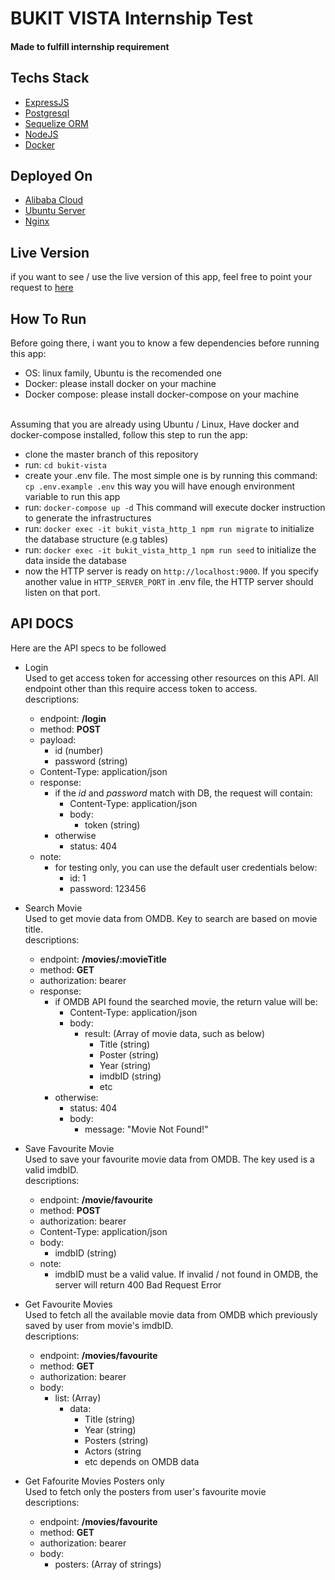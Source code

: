 # BUKIT VISTA Internship Test

#### Made to fulfill internship requirement

## Techs Stack

- [ExpressJS](https://expressjs.com/)
- [Postgresql](https://www.postgresql.org/)
- [Sequelize ORM](https://sequelize.org/)
- [NodeJS](https://nodejs.org/en/)
- [Docker](https://www.docker.com/)

## Deployed On

- [Alibaba Cloud](https://id.alibabacloud.com/en)
- [Ubuntu Server](https://ubuntu.com/)
- [Nginx](https://www.nginx.com/)

## Live Version

if you want to see / use the live version of this app, feel free to point your request to [here](https://intern-test.luckyakbar.tech)

## How To Run

Before going there, i want you to know a few dependencies before running this app:<br>

- OS: linux family, Ubuntu is the recomended one
- Docker: please install docker on your machine
- Docker compose: please install docker-compose on your machine

<br>Assuming that you are already using Ubuntu / Linux, Have docker and docker-compose installed, follow this step to run the app:<br>

- clone the master branch of this repository
- run: `cd bukit-vista`
- create your .env file. The most simple one is by running this command: `cp .env.example .env` this way you will have enough environment variable to run this app
- run: `docker-compose up -d` This command will execute docker instruction to generate the infrastructures
- run: `docker exec -it bukit_vista_http_1 npm run migrate` to initialize the database structure (e.g tables)
- run: `docker exec -it bukit_vista_http_1 npm run seed` to initialize the data inside the database
- now the HTTP server is ready on `http://localhost:9000`. If you specify another value in `HTTP_SERVER_PORT` in .env file, the HTTP server should listen on that port.

## API DOCS

Here are the API specs to be followed

- Login
  <br> Used to get access token for accessing other resources on this API. All endpoint other than this require access token to access.
  <br> descriptions:
  - endpoint: **/login**
  - method: **POST**
  - payload:
    - id (number)
    - password (string)
  - Content-Type: application/json
  - response:
    - if the _id_ and _password_ match with DB, the request will contain:
      - Content-Type: application/json
      - body:
        - token (string)
    - otherwise
      - status: 404
  - note:
    - for testing only, you can use the default user credentials below:
      - id: 1
      - password: 123456
- Search Movie
  <br> Used to get movie data from OMDB. Key to search are based on movie title.
  <br>descriptions:

  - endpoint: **/movies/:movieTitle**
  - method: **GET**
  - authorization: bearer
  - response:
    - if OMDB API found the searched movie, the return value will be:
      - Content-Type: application/json
      - body:
        - result: (Array of movie data, such as below)
          - Title (string)
          - Poster (string)
          - Year (string)
          - imdbID (string)
          - etc
    - otherwise:
      - status: 404
      - body:
        - message: "Movie Not Found!"

- Save Favourite Movie
  <br> Used to save your favourite movie data from OMDB. The key used is a valid imdbID.
  <br> descriptions:

  - endpoint: **/movie/favourite**
  - method: **POST**
  - authorization: bearer
  - Content-Type: application/json
  - body:
    - imdbID (string)
  - note:
    - imdbID must be a valid value. If invalid / not found in OMDB, the server will return 400 Bad Request Error

- Get Favourite Movies
  <br> Used to fetch all the available movie data from OMDB which previously saved by user from movie's imdbID.
  <br> descriptions:

  - endpoint: **/movies/favourite**
  - method: **GET**
  - authorization: bearer
  - body:
    - list: (Array)
      - data:
        - Title (string)
        - Year (string)
        - Posters (string)
        - Actors (string
        - etc depends on OMDB data

- Get Fafourite Movies Posters only
  <br>Used to fetch only the posters from user's favourite movie
  <br> descriptions:
  - endpoint: **/movies/favourite**
  - method: **GET**
  - authorization: bearer
  - body:
    - posters: (Array of strings)
